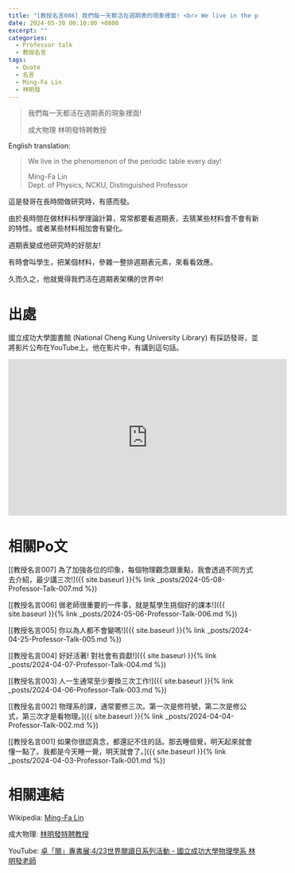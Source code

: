 ```yaml
---
title: "[教授名言008] 我們每一天都活在週期表的現象裡面! <br> We live in the phenomenon of the periodic table every day!"
date: 2024-05-30 00:10:00 +0800
excerpt: ""
categories:
  - Professor talk
  - 教授名言
tags:
  - Quote
  - 名言
  - Ming-Fa Lin
  - 林明發
---
```


> 我們每一天都活在週期表的現象裡面!
> 
> 成大物理 林明發特聘教授

English translation:  
> We live in the phenomenon of the periodic table every day!
> 
> Ming-Fa Lin  
> Dept. of Physics, NCKU, Distinguished Professor

這是發哥在長時間做研究時，有感而發。

由於長時間在做材料科學理論計算，常常都要看週期表，去猜某些材料會不會有新的特性。或者某些材料相加會有變化。

週期表變成他研究時的好朋友!

有時會叫學生，把某個材料，參雜一整排週期表元素，來看看效應。

久而久之，他就覺得我們活在週期表架構的世界中!

# 出處

國立成功大學圖書館 (National Cheng Kung University Library) 有採訪發哥，並將影片公布在YouTube上。他在影片中，有講到這句話。

<iframe width="560" height="315" src="https://www.youtube.com/embed/syBWP50aPVc?si=_UvZCGmCcjkJP4B9" title="YouTube video player" frameborder="0" allow="accelerometer; autoplay; clipboard-write; encrypted-media; gyroscope; picture-in-picture; web-share" referrerpolicy="strict-origin-when-cross-origin" allowfullscreen></iframe>

<br>

# 相關Po文

[[教授名言007] 為了加強各位的印象，每個物理觀念跟重點，我會透過不同方式去介紹，最少講三次!]({{ site.baseurl }}{% link _posts/2024-05-08-Professor-Talk-007.md %})

[[教授名言006] 做老師很重要的一件事，就是幫學生挑個好的課本!]({{ site.baseurl }}{% link _posts/2024-05-06-Professor-Talk-006.md %})

[[教授名言005] 你以為人都不會變嗎!]({{ site.baseurl }}{% link _posts/2024-04-25-Professor-Talk-005.md %})  

[[教授名言004] 好好活著! 對社會有貢獻!]({{ site.baseurl }}{% link _posts/2024-04-07-Professor-Talk-004.md %})

[[教授名言003] 人一生通常至少要換三次工作!]({{ site.baseurl }}{% link _posts/2024-04-06-Professor-Talk-003.md %})

[[教授名言002] 物理系的課，通常要修三次。第一次是修符號，第二次是修公式，第三次才是看物理。]({{ site.baseurl }}{% link _posts/2024-04-04-Professor-Talk-002.md %})

[[教授名言001] 如果你很認真念，都還記不住的話。那去睡個覺，明天起來就會懂一點了。我都是今天睡一覺，明天就會了。]({{ site.baseurl }}{% link _posts/2024-04-03-Professor-Talk-001.md %})

# 相關連結

Wikipedia: [Ming-Fa Lin](https://en.wikipedia.org/wiki/Ming-Fa_Lin)

成大物理: [林明發特聘教授](https://www.phys.ncku.edu.tw/committees-detail/47/)

YouTube: [卓「閱」專書展:4/23世界閱讀日系列活動 - 國立成功大學物理學系 林明發老師](https://www.youtube.com/watch?v=syBWP50aPVc)
